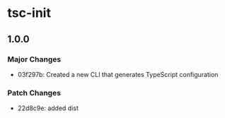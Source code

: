 # tsc-init

## 1.0.0

### Major Changes

- 03f297b: Created a new CLI that generates TypeScript configuration

### Patch Changes

- 22d8c9e: added dist
